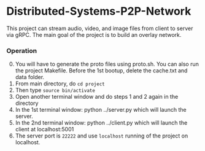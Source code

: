 # Distributed-Systems-P2P-Network

This project can stream audio, video, and image files from client to server via gRPC. The main goal of the project is to build an overlay network.

### Operation
0. You will have to generate the proto files using proto.sh. You can also run the project Makefile. Before the 1st bootup, delete the cache.txt and data folder. 
1. From main directory, do `cd project`
2. Then type `source bin/activate`
3. Open another terminal window and do steps 1 and 2 again in the directory
4. In the 1st terminal window: python ../server.py which will launch the server.
5. In the 2nd terminal window: python ../client.py which will launch the client at localhost:5001
6. The server port is `22222` and use `localhost` running of the project on localhost.
